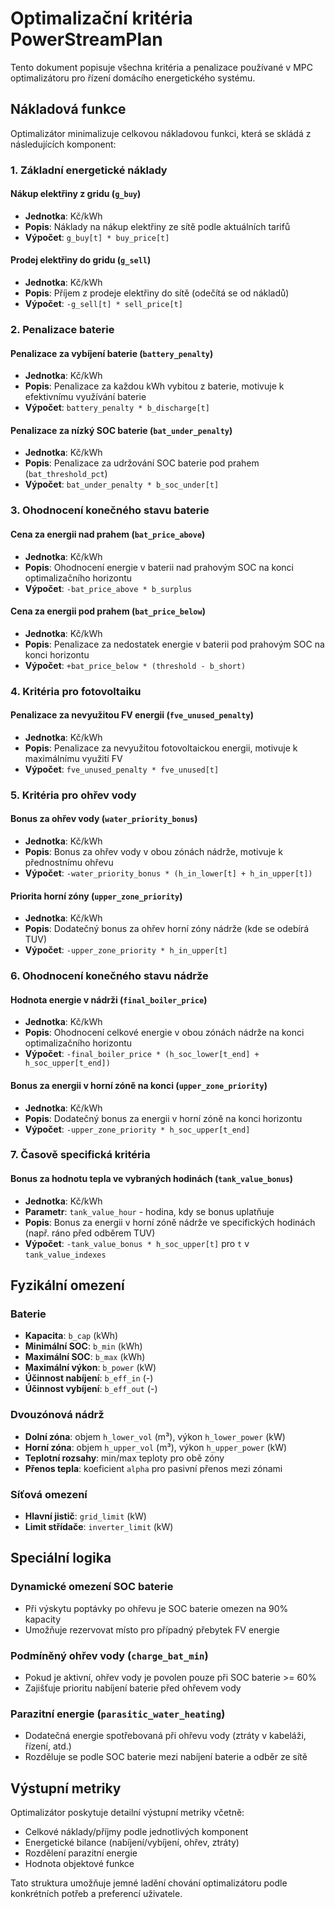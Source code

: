 # Optimalizační kritéria PowerStreamPlan

Tento dokument popisuje všechna kritéria a penalizace používané v MPC optimalizátoru pro řízení domácího energetického systému.

## Nákladová funkce

Optimalizátor minimalizuje celkovou nákladovou funkci, která se skládá z následujících komponent:

### 1. Základní energetické náklady

#### Nákup elektřiny z gridu (`g_buy`)
- **Jednotka**: Kč/kWh
- **Popis**: Náklady na nákup elektřiny ze sítě podle aktuálních tarifů
- **Výpočet**: `g_buy[t] * buy_price[t]`

#### Prodej elektřiny do gridu (`g_sell`)
- **Jednotka**: Kč/kWh
- **Popis**: Příjem z prodeje elektřiny do sítě (odečítá se od nákladů)
- **Výpočet**: `-g_sell[t] * sell_price[t]`

### 2. Penalizace baterie

#### Penalizace za vybíjení baterie (`battery_penalty`)
- **Jednotka**: Kč/kWh
- **Popis**: Penalizace za každou kWh vybitou z baterie, motivuje k efektivnímu využívání baterie
- **Výpočet**: `battery_penalty * b_discharge[t]`

#### Penalizace za nízký SOC baterie (`bat_under_penalty`)
- **Jednotka**: Kč/kWh
- **Popis**: Penalizace za udržování SOC baterie pod prahem (`bat_threshold_pct`)
- **Výpočet**: `bat_under_penalty * b_soc_under[t]`

### 3. Ohodnocení konečného stavu baterie

#### Cena za energii nad prahem (`bat_price_above`)
- **Jednotka**: Kč/kWh
- **Popis**: Ohodnocení energie v baterii nad prahovým SOC na konci optimalizačního horizontu
- **Výpočet**: `-bat_price_above * b_surplus`

#### Cena za energii pod prahem (`bat_price_below`)
- **Jednotka**: Kč/kWh
- **Popis**: Penalizace za nedostatek energie v baterii pod prahovým SOC na konci horizontu
- **Výpočet**: `+bat_price_below * (threshold - b_short)`

### 4. Kritéria pro fotovoltaiku

#### Penalizace za nevyužitou FV energii (`fve_unused_penalty`)
- **Jednotka**: Kč/kWh
- **Popis**: Penalizace za nevyužitou fotovoltaickou energii, motivuje k maximálnímu využití FV
- **Výpočet**: `fve_unused_penalty * fve_unused[t]`

### 5. Kritéria pro ohřev vody

#### Bonus za ohřev vody (`water_priority_bonus`)
- **Jednotka**: Kč/kWh
- **Popis**: Bonus za ohřev vody v obou zónách nádrže, motivuje k přednostnímu ohřevu
- **Výpočet**: `-water_priority_bonus * (h_in_lower[t] + h_in_upper[t])`

#### Priorita horní zóny (`upper_zone_priority`)
- **Jednotka**: Kč/kWh
- **Popis**: Dodatečný bonus za ohřev horní zóny nádrže (kde se odebírá TUV)
- **Výpočet**: `-upper_zone_priority * h_in_upper[t]`

### 6. Ohodnocení konečného stavu nádrže

#### Hodnota energie v nádrži (`final_boiler_price`)
- **Jednotka**: Kč/kWh
- **Popis**: Ohodnocení celkové energie v obou zónách nádrže na konci optimalizačního horizontu
- **Výpočet**: `-final_boiler_price * (h_soc_lower[t_end] + h_soc_upper[t_end])`

#### Bonus za energii v horní zóně na konci (`upper_zone_priority`)
- **Jednotka**: Kč/kWh
- **Popis**: Dodatečný bonus za energii v horní zóně na konci horizontu
- **Výpočet**: `-upper_zone_priority * h_soc_upper[t_end]`

### 7. Časově specifická kritéria

#### Bonus za hodnotu tepla ve vybraných hodinách (`tank_value_bonus`)
- **Jednotka**: Kč/kWh
- **Parametr**: `tank_value_hour` - hodina, kdy se bonus uplatňuje
- **Popis**: Bonus za energii v horní zóně nádrže ve specifických hodinách (např. ráno před odběrem TUV)
- **Výpočet**: `-tank_value_bonus * h_soc_upper[t]` pro `t` v `tank_value_indexes`

## Fyzikální omezení

### Baterie
- **Kapacita**: `b_cap` (kWh)
- **Minimální SOC**: `b_min` (kWh)
- **Maximální SOC**: `b_max` (kWh)
- **Maximální výkon**: `b_power` (kW)
- **Účinnost nabíjení**: `b_eff_in` (-)
- **Účinnost vybíjení**: `b_eff_out` (-)

### Dvouzónová nádrž
- **Dolní zóna**: objem `h_lower_vol` (m³), výkon `h_lower_power` (kW)
- **Horní zóna**: objem `h_upper_vol` (m³), výkon `h_upper_power` (kW)
- **Teplotní rozsahy**: min/max teploty pro obě zóny
- **Přenos tepla**: koeficient `alpha` pro pasivní přenos mezi zónami

### Síťová omezení
- **Hlavní jistič**: `grid_limit` (kW)
- **Limit střídače**: `inverter_limit` (kW)

## Speciální logika

### Dynamické omezení SOC baterie
- Při výskytu poptávky po ohřevu je SOC baterie omezen na 90% kapacity
- Umožňuje rezervovat místo pro případný přebytek FV energie

### Podmíněný ohřev vody (`charge_bat_min`)
- Pokud je aktivní, ohřev vody je povolen pouze při SOC baterie >= 60%
- Zajišťuje prioritu nabíjení baterie před ohřevem vody

### Parazitní energie (`parasitic_water_heating`)
- Dodatečná energie spotřebovaná při ohřevu vody (ztráty v kabeláži, řízení, atd.)
- Rozděluje se podle SOC baterie mezi nabíjení baterie a odběr ze sítě

## Výstupní metriky

Optimalizátor poskytuje detailní výstupní metriky včetně:
- Celkové náklady/příjmy podle jednotlivých komponent
- Energetické bilance (nabíjení/vybíjení, ohřev, ztráty)
- Rozdělení parazitní energie
- Hodnota objektové funkce

Tato struktura umožňuje jemné ladění chování optimalizátoru podle konkrétních potřeb a preferencí uživatele.
